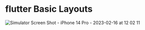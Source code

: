 # flutter Basic Layouts
![Simulator Screen Shot - iPhone 14 Pro - 2023-02-16 at 12 02 11](https://user-images.githubusercontent.com/78723011/219286902-6dcfb7d2-bbf3-4ac1-b269-2ba79d9830fe.png)

